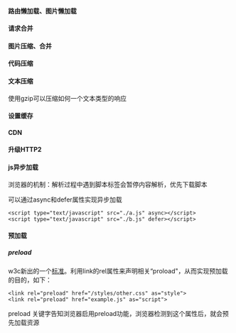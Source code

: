 #### 路由懒加载、图片懒加载

#### 请求合并 

#### 图片压缩、合并

#### 代码压缩

#### 文本压缩 

使用gzip可以压缩如何一个文本类型的响应

#### 设置缓存

#### CDN

#### 升级HTTP2



#### js异步加载

浏览器的机制：解析过程中遇到脚本标签会暂停内容解析，优先下载脚本

可以通过async和defer属性实现异步加载

```text
<script type="text/javascript" src="./a.js" async></script>
<script type="text/javascript" src="./b.js" defer></script>
```

#### 预加载

##### preload

w3c新出的一个[标准](https://link.zhihu.com/?target=https%3A//www.w3.org/TR/preload/)。利用link的rel属性来声明相关“proload"，从而实现预加载的目的，如下：

```text
<link rel="preload" href="/styles/other.css" as="style">
<link rel="preload" href="example.js" as="script">
```

preload 关键字告知浏览器启用preload功能，浏览器检测到这个属性后，就会预先加载资源





